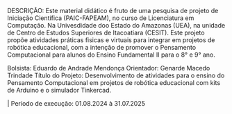 DESCRIÇÃO: Este material didático é fruto de uma pesquisa de projeto de Iniciação Científica (PAIC-FAPEAM), no curso de Licenciatura em Computação. Na Univesdidade doo Estado do Amazonas (UEA), na unidade de Centro de Estudos Superiores de Itacoatiara (CESIT). Este projeto propõe atividades práticas fisicas e virtuais para integrar em projetos de robótica educacional, com a intenção de promover o Pensamento Computacional para alunos do Ensino Fundamental II para o 8° e 9° ano.

Bolsista: Eduardo de Andrade Mendonça
Orientador: Genarde Macedo Trindade
Título do Projeto: Desenvolvimento de atividades para o ensino do Pensamento Computacional em projetos de robótica educacional com kits de Arduino e o simulador Tinkercad.

| Período de execução: 01.08.2024 à 31.07.2025
